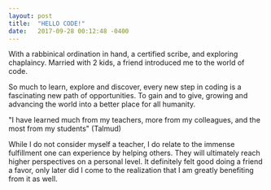 ```yaml
---
layout: post
title:  "HELLO CODE!"
date:   2017-09-28 00:12:48 -0400
---
```





With a rabbinical ordination in hand, a certified scribe, and exploring chaplaincy. Married with 2 kids, a friend introduced me to the world of code.

So much to learn, explore and discover, every new step in coding is a fascinating new path of opportunities. To gain and to give, growing and advancing the world into a better place for all humanity.

"I have learned much from my teachers, more from my colleagues, and the most from my students" (Talmud)

While I do not consider myself a teacher, I do relate to the immense fulfillment one can experience by helping others. They will ultimately reach higher perspectives on a personal level.
It definitely felt good doing a friend a favor, only later did I come to the realization that I am greatly benefiting from it as well.
